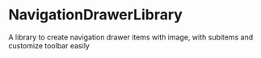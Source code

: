 # NavigationDrawerLibrary
A library to create navigation drawer items with image, with subitems and customize toolbar easily
